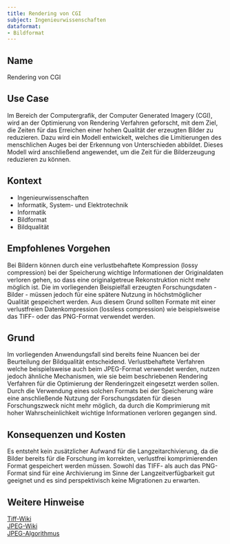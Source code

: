 ```yaml
---
title: Rendering von CGI
subject: Ingenieurwissenschaften
dataformat:
- Bildformat
---
```


## Name  
Rendering von CGI

## Use Case    
Im Bereich der Computergrafik, der Computer Generated Imagery (CGI), wird an der Optimierung von Rendering Verfahren geforscht, mit dem Ziel, die Zeiten für das Erreichen einer hohen Qualität der erzeugten Bilder zu reduzieren.
Dazu wird ein Modell entwickelt, welches die Limitierungen des menschlichen Auges bei der Erkennung von Unterschieden abbildet. Dieses Modell wird anschließend angewendet, um die Zeit für die Bilderzeugung reduzieren zu können.

## Kontext  
* Ingenieurwissenschaften  
* Informatik, System- und Elektrotechnik  
* Informatik    
* Bildformat  
* Bildqualität  

## Empfohlenes Vorgehen    
Bei Bildern können durch eine verlustbehaftete Kompression (lossy compression) bei der Speicherung wichtige Informationen der Originaldaten verloren gehen, so dass eine originalgetreue Rekonstruktion nicht mehr möglich ist. Die im vorliegenden Beispielfall erzeugten Forschungsdaten - Bilder - müssen jedoch für eine spätere Nutzung in höchstmöglicher Qualität gespeichert werden. Aus diesem Grund sollten Formate mit einer verlustfreien Datenkompression (lossless compression) wie beispielsweise das TIFF- oder das PNG-Format verwendet werden.

## Grund  
Im vorliegenden Anwendungsfall sind bereits feine Nuancen bei der Beurteilung der Bildqualität entscheidend. Verlustbehaftete Verfahren welche beispielsweise auch beim JPEG-Format verwendet werden, nutzen jedoch ähnliche Mechanismen, wie sie beim beschriebenen Rendering Verfahren für die Optimierung der Renderingzeit eingesetzt werden sollen. Durch die Verwendung eines solchen Formats bei der Speicherung wäre eine anschließende Nutzung der Forschungsdaten für diesen Forschungszweck nicht mehr möglich, da durch die Komprimierung mit hoher Wahrscheinlichkeit wichtige Informationen verloren gegangen sind.

## Konsequenzen und Kosten  
Es entsteht kein zusätzlicher Aufwand für die Langzeitarchivierung, da die Bilder bereits für die Forschung im korrekten, verlustfrei komprimierenden Format gespeichert werden müssen. Sowohl das TIFF- als auch das PNG-Format sind für eine Archivierung im Sinne der Langzeitverfügbarkeit gut geeignet und es sind perspektivisch keine Migrationen zu erwarten. 

## Weitere Hinweise    
[Tiff-Wiki](https://en.wikipedia.org/wiki/TIFF)  
[JPEG-Wiki](https://en.wikipedia.org/wiki/JPEG)  
[JPEG-Algorithmus](https://pi.math.cornell.edu/~web6140/TopTenAlgorithms/JPEG.html)  
